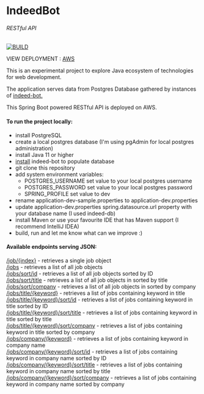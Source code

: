 # IndeedBot
###### RESTful API
[![BUILD](https://github.com/AdamWandoch/indeed-bot-api/actions/workflows/maven.yml/badge.svg?branch=split)](https://github.com/AdamWandoch/indeed-bot-api/actions/workflows/maven.yml)

VIEW DEPLOYMENT : [AWS](https://3hvy3ei8qx.eu-west-1.awsapprunner.com/)

This is an experimental project to explore Java ecosystem of technologies for web development.

The application serves data from Postgres Database gathered by instances of [indeed-bot.](https://github.com/AdamWandoch/indeed-bot)

This Spring Boot powered RESTful API is deployed on AWS.

#### To run the project locally:
 * install PostgreSQL
* create a local postgres database (I'm using pgAdmin for local postgres administration)
* install Java 11 or higher
* [install](https://github.com/AdamWandoch/indeed-bot#readme) indeed-bot to populate database
* git clone this repository
 * add system environment variables:
    * POSTGRES_USERNAME set value to your local postgres username
    * POSTGRES_PASSWORD set value to your local postgres password
    * SPRING_PROFILE set value to dev
 * rename application-dev-sample.properties to application-dev.properties
 * update application-dev.properties spring.datasource.url property with your database name (I used indeed-db)
 * install Maven or use your favourite IDE that has Maven support (I recommend IntelliJ IDEA)
 * build, run and let me know what can we improve :)
#### Available endpoints serving JSON:
[/job/{index}](http://indeed-bot.herokuapp.com/job/0) - retrieves a single job object <br>
[/jobs](http://indeed-bot.herokuapp.com/jobs) - retrieves a list of all job objects <br>
[/jobs/sort/id](http://indeed-bot.herokuapp.com/jobs/sort/id) - retrieves a list of all job objects sorted by ID <br>
[/jobs/sort/title](http://indeed-bot.herokuapp.com/jobs/sort/title) - retrieves a list of all job objects in sorted by title <br>
[/jobs/sort/company](http://indeed-bot.herokuapp.com/jobs/sort/company) - retrieves a list of all job objects in sorted by company <br>
[/jobs/title/{keyword}](http://indeed-bot.herokuapp.com/jobs/title/software) - retrieves a list of jobs containing keyword in title <br>
[/jobs/title/{keyword}/sort/id](http://indeed-bot.herokuapp.com/jobs/title/software/sort/id) - retrieves a list of jobs containing keyword in title sorted by ID <br>
[/jobs/title/{keyword}/sort/title](http://indeed-bot.herokuapp.com/jobs/title/software/sort/title) - retrieves a list of jobs containing keyword in title sorted by title <br>
[/jobs/title/{keyword}/sort/company](http://indeed-bot.herokuapp.com/jobs/title/software/sort/company) - retrieves a list of jobs containing keyword in title sorted by company <br>
[/jobs/company/{keyword}](http://indeed-bot.herokuapp.com/jobs/company/reperio) - retrieves a list of jobs containing keyword in company name <br>
[/jobs/company/{keyword}/sort/id](http://indeed-bot.herokuapp.com/jobs/company/reperio/sort/id) - retrieves a list of jobs containing keyword in company name sorted by ID <br>
[/jobs/company/{keyword}/sort/title](http://indeed-bot.herokuapp.com/jobs/company/reperio/sort/title) - retrieves a list of jobs containing keyword in company name sorted by title <br>
[/jobs/company/{keyword}/sort/company](http://indeed-bot.herokuapp.com/jobs/company/reperio/sort/company) - retrieves a list of jobs containing keyword in company name sorted by company <br>

